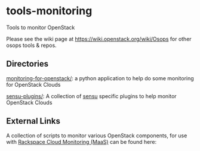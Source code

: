 # tools-monitoring

Tools to monitor OpenStack

Please see the wiki page at https://wiki.openstack.org/wiki/Osops for other osops tools & repos.

## Directories

[monitoring-for-openstack/](monitoring-for-openstack): a python application to help do some monitoring for OpenStack Clouds

[sensu-plugins/](sensu-plugins): A collection of [sensu][sensu] specific plugins to help monitor OpenStack Clouds

## External Links

A collection of scripts to monitor various OpenStack components, for use with [Rackspace Cloud Monitoring (MaaS)][maas] can be found here:


[sensu]: https://sensuapp.org/
[maas]: https://github.com/rcbops/rpc-maas
